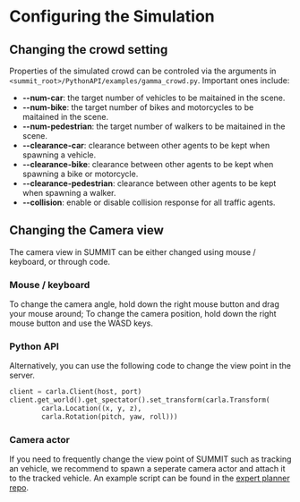<h1>Configuring the Simulation</h1>

## Changing the crowd setting

Properties of the simulated crowd can be controled via the arguments in `<summit_root>/PythonAPI/examples/gamma_crowd.py`. Important ones include:

* **--num-car**: the target number of vehicles to be maitained in the scene.
* **--num-bike**: the target number of bikes and motorcycles to be maitained in the scene.
* **--num-pedestrian**: the target number of walkers to be maitained in the scene.
* **--clearance-car**: clearance between other agents to be kept when spawning a vehicle.
* **--clearance-bike**: clearance between other agents to be kept when spawning a bike or motorcycle.
* **--clearance-pedestrian**: clearance between other agents to be kept when spawning a walker.
* **--collision**: enable or disable collision response for all traffic agents.

## Changing the Camera view

The camera view in SUMMIT can be either changed using mouse / keyboard, or through code.

### Mouse / keyboard

To change the camera angle, hold down the right mouse button and drag your mouse around; 
To change the camera position, hold down the right mouse button and use the WASD keys.

### Python API

Alternatively, you can use the following code to change the view point in the server.
```python
client = carla.Client(host, port)
client.get_world().get_spectator().set_transform(carla.Transform(                
        carla.Location((x, y, z),
        carla.Rotation(pitch, yaw, roll)))
```

### Camera actor
If you need to frequently change the view point of SUMMIT such as tracking an vehicle, we recommend to spawn a seperate camera actor and attach it to the tracked vehicle. An example script can be found in the [expert planner repo](https://github.com/AdaCompNUS/context-pomdp/blob/master/summit_connector/src/spectator.py).

